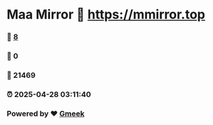 # Maa Mirror :link: https://mmirror.top 
### :page_facing_up: [8](https://mmirror.top/tag.html) 
### :speech_balloon: 0 
### :hibiscus: 21469 
### :alarm_clock: 2025-04-28 03:11:40 
### Powered by :heart: [Gmeek](https://github.com/Meekdai/Gmeek)
